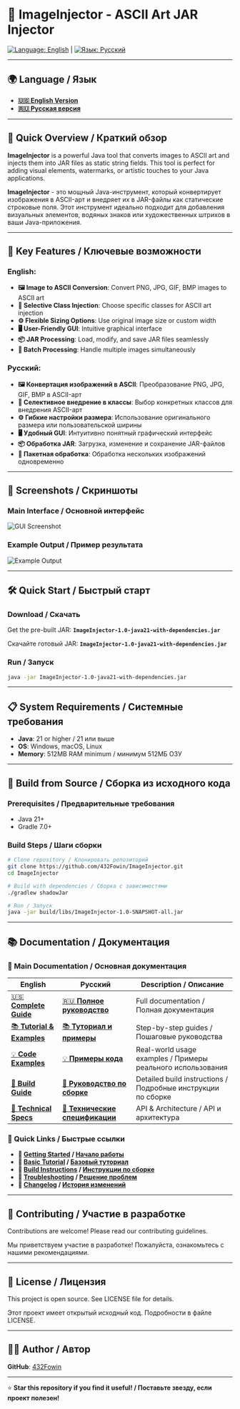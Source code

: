 # 🎨 ImageInjector - ASCII Art JAR Injector

[![Language: English](https://img.shields.io/badge/Language-English-blue)](README_EN.md) | [![Язык: Русский](https://img.shields.io/badge/Язык-Русский-red)](README_RU.md)

---

## 🌍 Language / Язык

- **[🇺🇸 English Version](README_EN.md)**
- **[🇷🇺 Русская версия](README_RU.md)**

---

## 📖 Quick Overview / Краткий обзор

**ImageInjector** is a powerful Java tool that converts images to ASCII art and injects them into JAR files as static string fields. This tool is perfect for adding visual elements, watermarks, or artistic touches to your Java applications.

**ImageInjector** - это мощный Java-инструмент, который конвертирует изображения в ASCII-арт и внедряет их в JAR-файлы как статические строковые поля. Этот инструмент идеально подходит для добавления визуальных элементов, водяных знаков или художественных штрихов в ваши Java-приложения.

---

## 🚀 Key Features / Ключевые возможности

### English:
- **🖼️ Image to ASCII Conversion**: Convert PNG, JPG, GIF, BMP images to ASCII art
- **🎯 Selective Class Injection**: Choose specific classes for ASCII art injection
- **⚙️ Flexible Sizing Options**: Use original image size or custom width
- **🖥️ User-Friendly GUI**: Intuitive graphical interface
- **📦 JAR Processing**: Load, modify, and save JAR files seamlessly
- **🔄 Batch Processing**: Handle multiple images simultaneously

### Русский:
- **🖼️ Конвертация изображений в ASCII**: Преобразование PNG, JPG, GIF, BMP в ASCII-арт
- **🎯 Селективное внедрение в классы**: Выбор конкретных классов для внедрения ASCII-арт
- **⚙️ Гибкие настройки размера**: Использование оригинального размера или пользовательской ширины
- **🖥️ Удобный GUI**: Интуитивно понятный графический интерфейс
- **📦 Обработка JAR**: Загрузка, изменение и сохранение JAR-файлов
- **🔄 Пакетная обработка**: Обработка нескольких изображений одновременно

---

## 📸 Screenshots / Скриншоты

### Main Interface / Основной интерфейс
![GUI Screenshot](git/shots/gui.png)

### Example Output / Пример результата
![Example Output](git/shots/example.png)

---

## 🛠️ Quick Start / Быстрый старт

### Download / Скачать
Get the pre-built JAR: **`ImageInjector-1.0-java21-with-dependencies.jar`**

Скачайте готовый JAR: **`ImageInjector-1.0-java21-with-dependencies.jar`**

### Run / Запуск
```bash
java -jar ImageInjector-1.0-java21-with-dependencies.jar
```

---

## 📋 System Requirements / Системные требования

- **Java**: 21 or higher / 21 или выше
- **OS**: Windows, macOS, Linux
- **Memory**: 512MB RAM minimum / минимум 512МБ ОЗУ

---

## 🔧 Build from Source / Сборка из исходного кода

### Prerequisites / Предварительные требования
- Java 21+
- Gradle 7.0+

### Build Steps / Шаги сборки
```bash
# Clone repository / Клонировать репозиторий
git clone https://github.com/432Fowin/ImageInjector.git
cd ImageInjector

# Build with dependencies / Сборка с зависимостями
./gradlew shadowJar

# Run / Запуск
java -jar build/libs/ImageInjector-1.0-SNAPSHOT-all.jar
```

---

## 📚 Documentation / Документация

### 📖 Main Documentation / Основная документация
| English | Русский | Description / Описание |
|---------|---------|------------------------|
| [🇺🇸 **Complete Guide**](README_EN.md) | [🇷🇺 **Полное руководство**](README_RU.md) | Full documentation / Полная документация |
| [📚 **Tutorial & Examples**](TUTORIAL.md) | [📚 **Туториал и примеры**](TUTORIAL_RU.md) | Step-by-step guides / Пошаговые руководства |
| [💡 **Code Examples**](EXAMPLES.md) | [💡 **Примеры кода**](EXAMPLES.md) | Real-world usage examples / Примеры реального использования |
| [🔨 **Build Guide**](BUILD_GUIDE.md) | [🔨 **Руководство по сборке**](BUILD_GUIDE.md) | Detailed build instructions / Подробные инструкции по сборке |
| [🔧 **Technical Specs**](TECHNICAL_SPECS.md) | [🔧 **Технические спецификации**](TECHNICAL_SPECS.md) | API & Architecture / API и архитектура |

### 🎯 Quick Links / Быстрые ссылки
- **🚀 [Getting Started](README_EN.md#-installation) / [Начало работы](README_RU.md#-установка)**
- **📖 [Basic Tutorial](TUTORIAL.md#-tutorial-1-basic-ascii-art-injection) / [Базовый туториал](TUTORIAL_RU.md#-туториал-1-базовое-внедрение-ascii-арт)**
- **🔧 [Build Instructions](BUILD_GUIDE.md#-quick-build) / [Инструкции по сборке](BUILD_GUIDE.md#-quick-build)**
- **🐛 [Troubleshooting](TUTORIAL.md#-troubleshooting-common-issues) / [Решение проблем](TUTORIAL_RU.md#-решение-распространенных-проблем)**
- **📝 [Changelog](CHANGELOG.md) / [История изменений](CHANGELOG.md)**

---

## 🤝 Contributing / Участие в разработке

Contributions are welcome! Please read our contributing guidelines.

Мы приветствуем участие в разработке! Пожалуйста, ознакомьтесь с нашими рекомендациями.

---

## 📄 License / Лицензия

This project is open source. See LICENSE file for details.

Этот проект имеет открытый исходный код. Подробности в файле LICENSE.

---

## 👨‍💻 Author / Автор

**GitHub**: [432Fowin](https://github.com/432Fowin)

---

⭐ **Star this repository if you find it useful! / Поставьте звезду, если проект полезен!**
